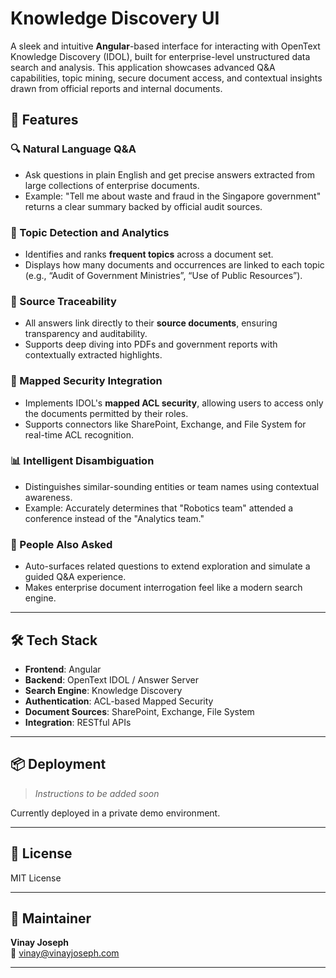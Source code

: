 # Knowledge Discovery UI

A sleek and intuitive **Angular**-based interface for interacting with OpenText Knowledge Discovery (IDOL), built for enterprise-level unstructured data search and analysis. This application showcases advanced Q&A capabilities, topic mining, secure document access, and contextual insights drawn from official reports and internal documents.

## 🚀 Features

### 🔍 Natural Language Q&A
- Ask questions in plain English and get precise answers extracted from large collections of enterprise documents.
- Example: "Tell me about waste and fraud in the Singapore government" returns a clear summary backed by official audit sources.

### 🧠 Topic Detection and Analytics
- Identifies and ranks **frequent topics** across a document set.
- Displays how many documents and occurrences are linked to each topic (e.g., “Audit of Government Ministries”, “Use of Public Resources”).

### 🧾 Source Traceability
- All answers link directly to their **source documents**, ensuring transparency and auditability.
- Supports deep diving into PDFs and government reports with contextually extracted highlights.

### 🔐 Mapped Security Integration
- Implements IDOL's **mapped ACL security**, allowing users to access only the documents permitted by their roles.
- Supports connectors like SharePoint, Exchange, and File System for real-time ACL recognition.

### 📊 Intelligent Disambiguation
- Distinguishes similar-sounding entities or team names using contextual awareness.
- Example: Accurately determines that "Robotics team" attended a conference instead of the "Analytics team."

### 🤖 People Also Asked
- Auto-surfaces related questions to extend exploration and simulate a guided Q&A experience.
- Makes enterprise document interrogation feel like a modern search engine.

---

## 🛠️ Tech Stack

- **Frontend**: Angular
- **Backend**: OpenText IDOL / Answer Server
- **Search Engine**: Knowledge Discovery
- **Authentication**: ACL-based Mapped Security
- **Document Sources**: SharePoint, Exchange, File System
- **Integration**: RESTful APIs


---

## 📦 Deployment

> _Instructions to be added soon_

Currently deployed in a private demo environment.

---

## 📄 License

MIT License

---

## 👤 Maintainer

**Vinay Joseph**  
📧 vinay@vinayjoseph.com

---
